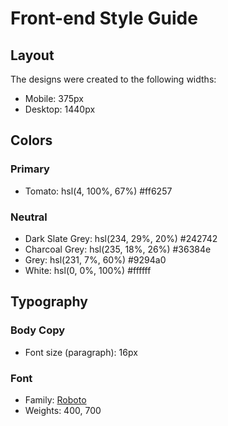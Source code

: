 # Front-end Style Guide

## Layout

The designs were created to the following widths:

- Mobile: 375px
- Desktop: 1440px

## Colors

### Primary

- Tomato: hsl(4, 100%, 67%) #ff6257

### Neutral

- Dark Slate Grey: hsl(234, 29%, 20%) #242742
- Charcoal Grey: hsl(235, 18%, 26%) #36384e
- Grey: hsl(231, 7%, 60%) #9294a0
- White: hsl(0, 0%, 100%) #ffffff

## Typography

### Body Copy

- Font size (paragraph): 16px

### Font

- Family: [Roboto](https://fonts.google.com/specimen/Roboto)
- Weights: 400, 700
